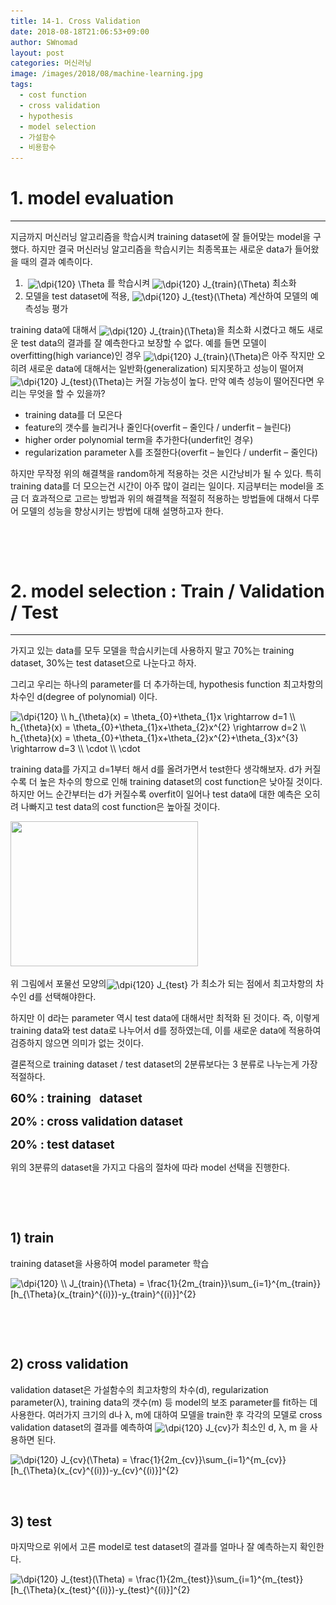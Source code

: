 ```yaml
---
title: 14-1. Cross Validation
date: 2018-08-18T21:06:53+09:00
author: SWnomad
layout: post
categories: 머신러닝
image: /images/2018/08/machine-learning.jpg
tags:
  - cost function
  - cross validation
  - hypothesis
  - model selection
  - 가설함수
  - 비용함수
---
```

# **1. model evaluation**

* * *

지금까지 머신러닝 알고리즘을 학습시켜 training dataset에 잘 들어맞는 model을 구했다. 하지만 결국 머신러닝 알고리즘을 학습시키는 최종목표는 새로운 data가 들어왔을 때의 결과 예측이다.

  1.  <img src="https://latex.codecogs.com/gif.latex?\dpi{120}&space;\Theta" alt="\dpi{120} \Theta" align="absmiddle" /> 를 학습시켜 <img src="https://latex.codecogs.com/gif.latex?\dpi{120}&space;J_{train}(\Theta)" alt="\dpi{120} J_{train}(\Theta)" align="absmiddle" /> 최소화
  2. 모델을 test dataset에 적용, <img src="https://latex.codecogs.com/gif.latex?\dpi{120}&space;J_{test}(\Theta)" alt="\dpi{120} J_{test}(\Theta)" align="absmiddle" /> 계산하여 모델의 예측성능 평가

training data에 대해서 <img src="https://latex.codecogs.com/gif.latex?\dpi{120}&space;J_{train}(\Theta)" alt="\dpi{120} J_{train}(\Theta)" align="absmiddle" />을 최소화 시켰다고 해도 새로운 test data의 결과를 잘 예측한다고 보장할 수 없다. 예를 들면 모델이 overfitting(high variance)인 경우 <img src="https://latex.codecogs.com/gif.latex?\dpi{120}&space;J_{train}(\Theta)" alt="\dpi{120} J_{train}(\Theta)" align="absmiddle" />은 아주 작지만 오히려 새로운 data에 대해서는 일반화(generalization) 되지못하고 성능이 떨어져 <img src="https://latex.codecogs.com/gif.latex?\dpi{120}&space;J_{test}(\Theta)" alt="\dpi{120} J_{test}(\Theta)" align="absmiddle" />는 커질 가능성이 높다. 만약 예측 성능이 떨어진다면 우리는 무엇을 할 수 있을까?

  * training data를 더 모은다
  * feature의 갯수를 늘리거나 줄인다(overfit &#8211; 줄인다 / underfit &#8211; 늘린다)
  * higher order polynomial term을 추가한다(underfit인 경우)
  * regularization parameter λ를 조절한다(overfit &#8211; 늘인다 / underfit &#8211; 줄인다)

하지만 무작정 위의 해결책을 random하게 적용하는 것은 시간낭비가 될 수 있다. 특히 training data를 더 모으는건 시간이 아주 많이 걸리는 일이다. 지금부터는 model을 조금 더 효과적으로 고르는 방법과 위의 해결책을 적절히 적용하는 방법들에 대해서 다루어 모델의 성능을 향상시키는 방법에 대해 설명하고자 한다.

&nbsp;

&nbsp;

# **2. model selection : Train / Validation / Test**

* * *

가지고 있는 data를 모두 모델을 학습시키는데 사용하지 말고 70%는 training dataset, 30%는 test dataset으로 나눈다고 하자.

그리고 우리는 하나의 parameter를 더 추가하는데, hypothesis function 최고차항의 차수인 d(degree of polynomial) 이다.

<img src="https://latex.codecogs.com/gif.latex?\dpi{120}&space;\\&space;h_{\theta}(x)&space;=&space;\theta_{0}+\theta_{1}x&space;\rightarrow&space;d=1&space;\\&space;h_{\theta}(x)&space;=&space;\theta_{0}+\theta_{1}x+\theta_{2}x^{2}&space;\rightarrow&space;d=2&space;\\&space;h_{\theta}(x)&space;=&space;\theta_{0}+\theta_{1}x+\theta_{2}x^{2}+\theta_{3}x^{3}&space;\rightarrow&space;d=3&space;\\&space;\cdot&space;\\&space;\cdot" alt="\dpi{120} \\ h_{\theta}(x) = \theta_{0}+\theta_{1}x \rightarrow d=1 \\ h_{\theta}(x) = \theta_{0}+\theta_{1}x+\theta_{2}x^{2} \rightarrow d=2 \\ h_{\theta}(x) = \theta_{0}+\theta_{1}x+\theta_{2}x^{2}+\theta_{3}x^{3} \rightarrow d=3 \\ \cdot \\ \cdot" align="absmiddle" /> 

training data를 가지고 d=1부터 해서 d를 올려가면서 test한다 생각해보자. d가 커질수록 더 높은 차수의 항으로 인해 training dataset의 cost function은 낮아질 것이다. 하지만 어느 순간부터는 d가 커질수록 overfit이 일어나 test data에 대한 예측은 오히려 나빠지고 test data의 cost function은 높아질 것이다.

<img class="aligncenter size-medium wp-image-533" src="/images/2018/08/no-name-74-300x232.png" alt="" width="300" height="232" srcset="/images/2018/08/no-name-74-300x232.png 300w, /images/2018/08/no-name-74.png 548w" sizes="(max-width: 300px) 100vw, 300px" /> 

위 그림에서 포물선 모양의<img src="https://latex.codecogs.com/gif.latex?\dpi{120}&space;J_{test}" alt="\dpi{120} J_{test}" align="absmiddle" /> 가 최소가 되는 점에서 최고차항의 차수인 d를 선택해야한다.

하지만 이 d라는 parameter 역시 test data에 대해서만 최적화 된 것이다. 즉, 이렇게 training data와 test data로 나누어서 d를 정하였는데, 이를 새로운 data에 적용하여 검증하지 않으면 의미가 없는 것이다.

결론적으로 training dataset / test dataset의 2분류보다는 3 분류로 나누는게 가장 적절하다.

<span style="font-size: 14pt;"><strong>60% : training   dataset</strong></span>

<span style="font-size: 14pt;"><strong>20% : cross validation dataset</strong></span>

<span style="font-size: 14pt;"><strong>20% : test dataset</strong></span>

위의 3분류의 dataset을 가지고 다음의 절차에 따라 model 선택을 진행한다.

&nbsp;

&nbsp;

## **1) train**

training dataset을 사용하여 model parameter 학습

<img src="https://latex.codecogs.com/gif.latex?\dpi{120}&space;\\&space;J_{train}(\Theta)&space;=&space;\frac{1}{2m_{train}}\sum_{i=1}^{m_{train}}[h_{\Theta}(x_{train}^{(i)})-y_{train}^{(i)}]^{2}" alt="\dpi{120} \\ J_{train}(\Theta) = \frac{1}{2m_{train}}\sum_{i=1}^{m_{train}}[h_{\Theta}(x_{train}^{(i)})-y_{train}^{(i)}]^{2}" align="absmiddle" /> 

&nbsp;

&nbsp;

## **2) cross validation**

validation dataset은 가설함수의 최고차항의 차수(d), regularization parameter(λ), training data의 갯수(m) 등 model의 보조 parameter를 fit하는 데 사용한다. 여러가지 크기의 d나 λ, m에 대하여 모델을 train한 후 각각의 모델로 cross validation dataset의 결과를 예측하여 <img src="https://latex.codecogs.com/gif.latex?\dpi{120}&space;J_{cv}" alt="\dpi{120} J_{cv}" align="absmiddle" />가 최소인 d, λ, m 을 사용하면 된다.

<img src="https://latex.codecogs.com/gif.latex?\dpi{120}&space;J_{cv}(\Theta)&space;=&space;\frac{1}{2m_{cv}}\sum_{i=1}^{m_{cv}}[h_{\Theta}(x_{cv}^{(i)})-y_{cv}^{(i)}]^{2}" alt="\dpi{120} J_{cv}(\Theta) = \frac{1}{2m_{cv}}\sum_{i=1}^{m_{cv}}[h_{\Theta}(x_{cv}^{(i)})-y_{cv}^{(i)}]^{2}" align="absmiddle" /> 

&nbsp;

## 

## **3) test**

마지막으로 위에서 고른 model로 test dataset의 결과를 얼마나 잘 예측하는지 확인한다.

<img src="https://latex.codecogs.com/gif.latex?\dpi{120}&space;J_{test}(\Theta)&space;=&space;\frac{1}{2m_{test}}\sum_{i=1}^{m_{test}}[h_{\Theta}(x_{test}^{(i)})-y_{test}^{(i)}]^{2}" alt="\dpi{120} J_{test}(\Theta) = \frac{1}{2m_{test}}\sum_{i=1}^{m_{test}}[h_{\Theta}(x_{test}^{(i)})-y_{test}^{(i)}]^{2}" align="absmiddle" />